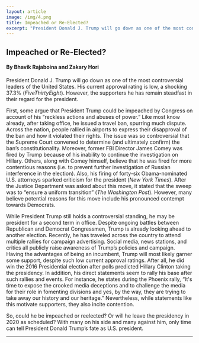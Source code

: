 ```yaml
---
layout: article
image: /img/4.png
title: Impeached or Re-Elected?    
excerpt: "President Donald J. Trump will go down as one of the most controversial leaders of the United States. His current approval rating is low, a shocking 37.3% (FiveThirtyEight). However, the supporters he has remain steadfast in their regard for the president."
---
```


<h2>Impeached or Re-Elected?</h2>
<h4>By Bhavik Rajaboina and Zakary Hori</h4>

President Donald J. Trump will go down as one of the most controversial leaders of the United States. His current approval rating is low, a shocking 37.3% (<em>FiveThirtyEight</em>). However, the supporters he has remain steadfast in their regard for the president.

First, some argue that President Trump could be impeached by Congress on account of his “reckless actions and abuses of power.” Like most know already, after taking office, he issued a travel ban, spurring much dispute. Across the nation, people rallied in airports to express their disapproval of the ban and how it violated their rights. The issue was so controversial that the Supreme Court convened to determine (and ultimately confirm) the ban’s constitutionality. Moreover, former FBI Director James Comey was fired by Trump because of his inability to continue the investigation on Hillary. Others, along with Comey himself, believe that he was fired for more contentious reasons (i.e. to prevent further investigation of Russian interference in the election). Also, his firing of forty-six Obama-nominated U.S. attorneys sparked criticism for the president (<em>New York Times</em>). After the Justice Department was asked about this move, it stated that the sweep was to “ensure a uniform transition” (<em>The Washington Post</em>). However, many believe potential reasons for this move include his pronounced contempt towards Democrats.

While President Trump still holds a controversial standing, he may be president for a second term in office. Despite ongoing battles between Republican and Democrat Congressmen, Trump is already looking ahead to another election. Recently, he has traveled across the country to attend multiple rallies for campaign advertising. Social media, news stations, and critics all publicly raise awareness of Trump’s policies and campaign. Having the advantages of being an incumbent, Trump will most likely garner some support, despite such low current approval ratings. After all, he did win the 2016 Presidential election after polls predicted Hillary Clinton taking the presidency. In addition, his direct statements seem to rally his base after such rallies and events. For instance, he states during the Phoenix rally, “It's time to expose the crooked media deceptions and to challenge the media for their role in fomenting divisions and yes, by the way, they are trying to take away our history and our heritage.” Nevertheless, while statements like this motivate supporters, they also incite contention.

So, could he be impeached or reelected? Or will he leave the presidency in 2020 as scheduled? With many on his side and many against him, only time can tell President Donald Trump’s fate as U.S. president.

<hr style="border-color:#7D7D7D;height:0.5px;">
<h6></h6>
